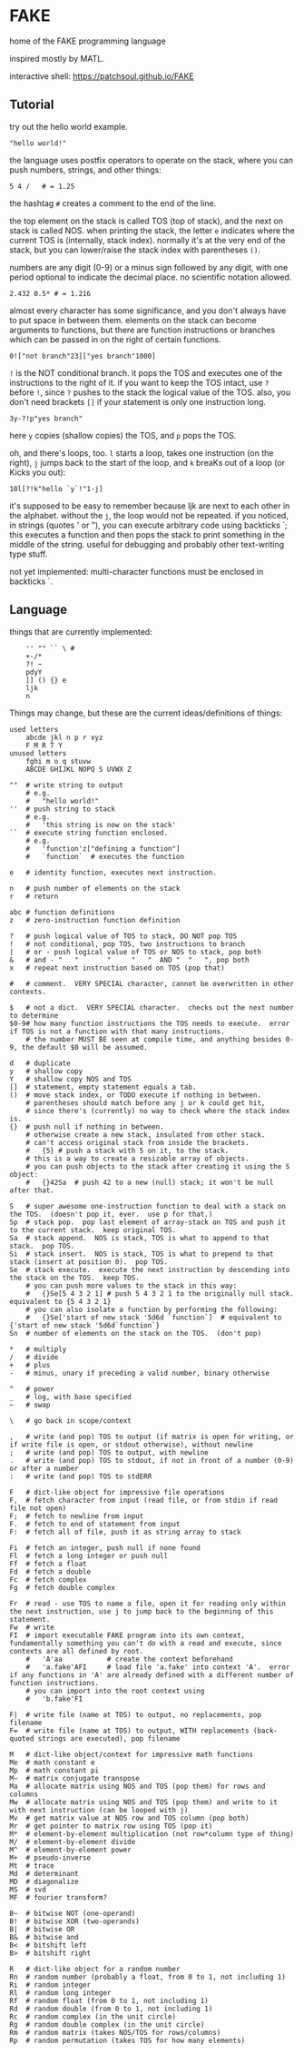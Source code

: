 # FAKE
home of the FAKE programming language

inspired mostly by MATL.

interactive shell: https://patchsoul.github.io/FAKE

## Tutorial

try out the hello world example.

    "hello world!"

the language uses postfix operators to operate on the stack, where you can push numbers, strings,
and other things:

    5 4 /   # = 1.25

the hashtag `#` creates a comment to the end of the line.

the top element on the stack is called TOS (top of stack), and the next on stack is called NOS.
when printing the stack, the letter `e` indicates where the current TOS is (internally, stack index).
normally it's at the very end of the stack, but you can lower/raise the stack index with parentheses `()`.

numbers are any digit (0-9) or a minus sign followed by any digit, with one period optional to
indicate the decimal place.  no scientific notation allowed.

    2.432 0.5* # = 1.216

almost every character has some significance, and you don't always have to put space in between them.
elements on the stack can become arguments to functions, but there are function instructions
or branches which can be passed in on the right of certain functions.

    0!["not branch"23]["yes branch"1000]

`!` is the NOT conditional branch.  it pops the TOS and executes one of the instructions 
to the right of it.  if you want to keep the TOS intact, use `?` before `!`, since `?` pushes to
the stack the logical value of the TOS.  also, you don't need brackets `[]` if your statement is
only one instruction long.

    3y-?!p"yes branch"

here `y` copies (shallow copies) the TOS, and `p` pops the TOS.

oh, and there's loops, too.  `l` starts a loop, takes one instruction (on the right),
`j` jumps back to the start of the loop, and `k` breaKs out of a loop (or Kicks you out):

    10l[?!k"hello `y`!"1-j]

it's supposed to be easy to remember because ljk are next to each other in the alphabet.
without the `j`, the loop would not be repeated.  if you noticed, in strings (quotes ' or "),
you can execute arbitrary code using backticks \`; this executes a function and then pops
the stack to print something in the middle of the string.  useful for debugging and probably
other text-writing type stuff.

not yet implemented:
multi-character functions must be enclosed in backticks \`.

## Language

things that are currently implemented:
```
    '' "" `` \ #
    +-/*
    ?! ~
    pdyY
    [] () {} e
    ljk
    n
```

Things may change, but these are the current ideas/definitions of things:

    used letters
        abcde jkl n p r xyz
        F M R T Y
    unused letters
        fghi m o q stuvw
        ABCDE GHIJKL NOPQ S UVWX Z

    ""  # write string to output
        # e.g.
        #   "hello world!"
    ''  # push string to stack
        # e.g.
        #   'this string is now on the stack'
    ``  # execute string function enclosed.
        # e.g.
        #   'function'z["defining a function"]
        #   `function`  # executes the function

    e   # identity function, executes next instruction.  

    n   # push number of elements on the stack
    r   # return

    abc # function definitions
    z   # zero-instruction function definition
    
    ?   # push logical value of TOS to stack, DO NOT pop TOS
    !   # not conditional, pop TOS, two instructions to branch
    |   # or - push logical value of TOS or NOS to stack, pop both
    &   # and - "   "       "     "   "  AND "  "   ", pop both
    x   # repeat next instruction based on TOS (pop that)

    #   # comment.  VERY SPECIAL character, cannot be overwritten in other contexts.

    $   # not a dict.  VERY SPECIAL character.  checks out the next number to determine
    $0-9# how many function instructions the TOS needs to execute.  error if TOS is not a function with that many instructions.
        # the number MUST BE seen at compile time, and anything besides 0-9, the default $0 will be assumed.

    d   # duplicate
    y   # shallow copy
    Y   # shallow copy NOS and TOS
    []  # statement, empty statement equals a tab.
    ()  # move stack index, or TODO execute if nothing in between.
        # parentheses should match before any j or k could get hit, 
        # since there's (currently) no way to check where the stack index is.
    {}  # push null if nothing in between.  
        # otherwise create a new stack, insulated from other stack.  
        # can't access original stack from inside the brackets.
        #   {5} # push a stack with 5 on it, to the stack.
        # this is a way to create a resizable array of objects.
        # you can push objects to the stack after creating it using the S object:
        #   {}42Sa  # push 42 to a new (null) stack; it won't be null after that.

    S   # super awesome one-instruction function to deal with a stack on the TOS.  (doesn't pop it, ever.  use p for that.)
    Sp  # stack pop.  pop last element of array-stack on TOS and push it to the current stack.  keep original TOS.
    Sa  # stack append.  NOS is stack, TOS is what to append to that stack.  pop TOS.
    Si  # stack insert.  NOS is stack, TOS is what to prepend to that stack (insert at position 0).  pop TOS.
    Se  # stack execute.  execute the next instruction by descending into the stack on the TOS.  keep TOS.
        # you can push more values to the stack in this way:
        #   {}Se[5 4 3 2 1] # push 5 4 3 2 1 to the originally null stack.  equivalent to {5 4 3 2 1}
        # you can also isolate a function by performing the following:
        #   {}Se['start of new stack '5d6d `function`]  # equivalent to {'start of new stack '5d6d`function`}
    Sn  # number of elements on the stack on the TOS.  (don't pop)

    *   # multiply
    /   # divide
    +   # plus
    -   # minus, unary if preceding a valid number, binary otherwise

    ^   # power
    _   # log, with base specified
    ~   # swap

    \   # go back in scope/context

    ,   # write (and pop) TOS to output (if matrix is open for writing, or if write file is open, or stdout otherwise), without newline
    ;   # write (and pop) TOS to output, with newline
    .   # write (and pop) TOS to stdout, if not in front of a number (0-9) or after a number
    :   # write (and pop) TOS to stdERR

    F   # dict-like object for impressive file operations
    F,  # fetch character from input (read file, or from stdin if read file not open)
    F;  # fetch to newline from input
    F.  # fetch to end of statement from input
    F:  # fetch all of file, push it as string array to stack

    Fi  # fetch an integer, push null if none found
    Fl  # fetch a long integer or push null
    Ff  # fetch a float
    Fd  # fetch a double
    Fc  # fetch complex
    Fg  # fetch double complex

    Fr  # read - use TOS to name a file, open it for reading only within the next instruction, use j to jump back to the beginning of this statement.
    Fw  # write
    FI  # import executable FAKE program into its own context, fundamentally something you can't do with a read and execute, since contexts are all defined by root.
        #   'A'aa           # create the context beforehand
        #   'a.fake'AFI     # load file 'a.fake' into context 'A'.  error if any functions in 'A' are already defined with a different number of function instructions. 
        # you can import into the root context using 
        #   'b.fake'FI 

    F|  # write file (name at TOS) to output, no replacements, pop filename
    F=  # write file (name at TOS) to output, WITH replacements (back-quoted strings are executed), pop filename

    M   # dict-like object/context for impressive math functions
    Me  # math constant e
    Mp  # math constant pi
    M~  # matrix conjugate transpose
    Ma  # allocate matrix using NOS and TOS (pop them) for rows and columns
    Mw  # allocate matrix using NOS and TOS (pop them) and write to it with next instruction (can be looped with j)
    Mv  # get matrix value at NOS row and TOS column (pop both)
    Mr  # get pointer to matrix row using TOS (pop it)
    M*  # element-by-element multiplication (not row*column type of thing)
    M/  # element-by-element divide
    M^  # element-by-element power
    M+  # pseudo-inverse
    Mt  # trace
    Md  # determinant
    MD  # diagonalize
    MS  # svd
    MF  # fourier transform?

    B~  # bitwise NOT (one-operand)
    B!  # bitwise XOR (two-operands)
    B|  # bitwise OR
    B&  # bitwise and
    B<  # bitshift left
    B>  # bitshift right
   
    R   # dict-like object for a random number
    Rn  # random number (probably a float, from 0 to 1, not including 1)
    Ri  # random integer
    Rl  # random long integer
    Rf  # random float (from 0 to 1, not including 1)
    Rd  # random double (from 0 to 1, not including 1)
    Rc  # random complex (in the unit circle)
    Rg  # random double complex (in the unit circle)
    Rm  # random matrix (takes NOS/TOS for rows/columns)
    Rp  # random permutation (takes TOS for how many elements)
